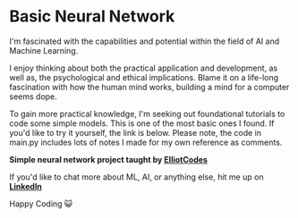 # Basic Neural Network
I'm fascinated with the capabilities and potential within the field of AI and Machine Learning.

I enjoy thinking about both the practical application and development, as well as, the psychological and ethical implications. Blame it on a life-long fascination with how the human mind works, building a mind for a computer seems dope.

To gain more practical knowledge, I'm seeking out foundational tutorials to code some simple models. This is one of the most basic ones I found. If you'd like to try it yourself, the link is below. Please note, the code in main.py includes lots of notes I made for my own reference as comments. 

**Simple neural network project taught by [ElliotCodes](https://youtu.be/Gk_5I6YG_Jw?si=8PAe9vluAHiKkXvr)**

If you'd like to chat more about ML, AI, or anything else, hit me up on **[LinkedIn](https://www.linkedin.com/in/maeyoungphan/)**

Happy Coding 😺
